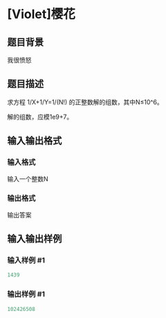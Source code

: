 # [Violet]樱花

## 题目背景

我很愤怒

## 题目描述

求方程 1/X+1/Y=1/(N!) 的正整数解的组数，其中N≤10^6。

解的组数，应模1e9+7。

## 输入输出格式

### 输入格式

输入一个整数N

### 输出格式

输出答案

## 输入输出样例

### 输入样例 #1

```cpp
1439
```


### 输出样例 #1

```cpp
102426508
```


